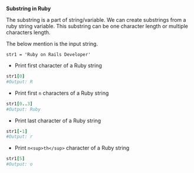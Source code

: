 **Substring in Ruby**

The substring is a part of string/variable. We can create substrings from a ruby string variable. This substring can be one character length or multiple characters length. 

The below mention is the input string. 

`str1 = 'Ruby on Rails Developer'`
* Print first character of a Ruby string
```ruby
str1[0]
#Output: R
```
* Print first `n` characters of a Ruby string
```ruby
str1[0..3]
#Output: Ruby
```
* Print last character of a Ruby string
```ruby
str1[-1]
#Output: r
```
* Print `n<sup>th</sup>` character of a  Ruby string
```ruby
str1[5]
#Output: o
```
